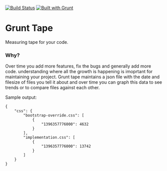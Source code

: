 [![Build Status](https://travis-ci.org/kmulvey/grunt-tape.svg?branch=master)](https://travis-ci.org/kmulvey/grunt-tape)
[![Built with Grunt](https://cdn.gruntjs.com/builtwith.png)](http://gruntjs.com/)

Grunt Tape
==========

Measuring tape for your code.


### Why?

Over time you add more features, fix the bugs and generally add more code.  understanding where all the growth is happening is imoprtant for maintaining your project. Grunt tape maintains a json file with the date and filesize of files you tell it about and over time you can graph this data to see trends or to compare files against each other. 

Sample output:

```
{
    "css": {
        "bootstrap-override.css": [
            {
                "1396357776000": 4632
            }
        ],
        "implementation.css": [
            {
                "1396357776000": 13742
            }
        ]
    }
}
```
